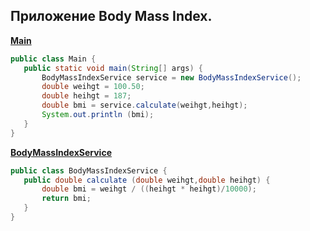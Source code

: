 ## **Приложение Body Mass Index.**
 
 **[Main](https://github.com/maxim-valov/Body_Mass_Index/blob/master/src/Main.java)**

 ```java
 public class Main {
    public static void main(String[] args) {
        BodyMassIndexService service = new BodyMassIndexService();
        double weihgt = 100.50;
        double heihgt = 187;
        double bmi = service.calculate(weihgt,heihgt);
        System.out.println (bmi);
    }
}
 ```

 **[BodyMassIndexService](https://github.com/maxim-valov/Body_Mass_Index/blob/master/src/BodyMassIndexService.java)**

 ```java
 public class BodyMassIndexService {
    public double calculate (double weihgt,double heihgt) {
        double bmi = weihgt / ((heihgt * heihgt)/10000);
        return bmi;
    }
}
 ```